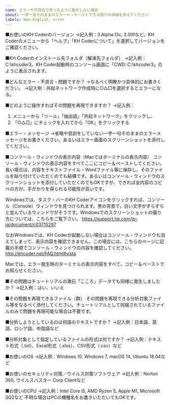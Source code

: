 ```yaml
---
name: エラーや不具合で思ったように動作しない場合
about: 一字一句そのままのエラーメッセージとできる限りの詳細を添えてください
labels: Non-English, error
---
```


<!--
※以下のテンプレート（雛形）を編集・削除して、質問内容をお書きください。

事前に「よくある質問」ページや、すでに投稿されたissue、旧掲示板をご覧ください。同じような問題がすでに投稿されているかもしれません。issueや旧掲示板については検索可能です。

「よくある質問」ページ：
https://khcoder.net/FAQ.html

旧掲示板：
http://koichi.nihon.to/cgi-bin/bbs_khn/khcf.cgi

同じような問題がまだ投稿されていない場合には、以下の情報を記入してご投稿ください。状況を詳しくお書きいただくほど，解決にいたる可能性が高くなります。
-->

■お使いのKH Coderのバージョン
→記入例：3.Alpha.13c, 2.00fなど。KH Coderのメニューから「ヘルプ」「KH Coderについて」を選択してバージョンをご確認ください。

■KH Coderのインストール先フォルダ（解凍先フォルダ）
→記入例：C:\khcoder3。KH Coder起動時のコンソール画面に「CWD: C:\khcoder3」のように表示されます。

■どんなエラー・不具合・問題ですか？
→なるべく明瞭かつ具体的にお書きください。
→記入例：共起ネットワーク作成時に○△□を選択するとエラーになる。

■どのように操作すればその問題を再現できますか？
→記入例：
1. メニューから「ツール」「抽出語」「共起ネットワーク」をクリックし、
2. 「○△□」にチェックを入れてから「OK」をクリックする

■エラー・メッセージ
→省略や意訳をしていない一字一句そのままのエラーメッセージをお書きください。あるいはエラー画面のスクリーンショットを添付してください。

■コンソール・ウィンドウの表示内容（Macではターミナルの表示内容）
コンソール・ウィンドウの表示内容をすべてここにコピー＆ペーストしてください。長い場合は、内容をテキストファイル・Wordファイル等に保存し、そのファイルを貼り付けていただくのでも結構です。あるいはコンソール・ウィンドウのスクリーンショットを添付していただくのでもOKですが、できれば全内容のコピペの方が、手がかりを得られる可能性が高いです。

Windowsでは、タスク・バーのKH Coderアイコンをクリックすれば、コンソール（Console）ウィンドウを見つけられます。黒の背景で，白い文字がずらずらと並んでいるウィンドウがそうです。Windowsでのスクリーンショットの撮り方については、こちらをご覧下さい。 https://support.hp.com/jp-ja/document/c03715297

なおWindowsでは、KH Coderが起動しない場合はコンソール・ウィンドウも消えてしまって、表示内容を確認できません。この場合には、こちらのページに記載の手順でコンソール・ウィンドウの内容を確認してください。 http://khcoder.net/FAQ.html#vista

Macでは，エラー発生時のターミナルの表示内容をすべて，コピー＆ペーストでお知らせください。

■その問題はチュートリアルの漱石「こころ」データでも同様に発生しましたか？
→記入例：はい、いいえ

■その問題を再現できるファイル（群）
その問題を再現できる分析対象ファイル等をなるべく添付してください。チュートリアルとして同梱されているファイルのみで問題を再現可能な場合は不要です。

■分析しようとしているのは何語のテキストですか？
→記入例：日本語、英語、ロシア語、中国語など

■分析対象として指定しているファイルの形式は何ですか？
→記入例：テキスト形式（.txt）、Excel形式（.xlsx）、CSV形式（.csv）など

■お使いのOS
→記入例：Windows 10, Windows 7, macOS 14, Ubuntu 18.04など

■お使いのセキュリティ対策／ウイルス対策ソフトウェア
→記入例：Norton 360, ウイルスバスター Corp Clientなど

■お使いのCPU
→記入例：Intel Core i5, AMD Ryzen 5, Apple M1, Microsoft SQ2など
不明な場合はPCの機種名をお書きいただいてもOKです。

<!--
このIssueにお書きいただいたエラー等が解決したときには，何をしたら解決したかを書き込んでから、このIssueを「Close」してください。

またIssueの新規作成時には、「○○先生」「○○さま」のように、特定の人だけに宛てて書くような書き出しは避けて下さい。この「Issues」は誰でも返信・議論できる場であり，開発者以外の方にも積極的に質問への返信をご投稿いただければと願っています。新規作成時には，宛名はなしでよいかと存じます。Issueを新規作成した後，議論が始まってからは，返信先を明示したい場合もあるでしょうから，必要に応じて宛名をお書きください。
-->
